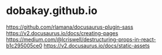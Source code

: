 # dobakay.github.io

https://github.com/rlamana/docusaurus-plugin-sass
https://v2.docusaurus.io/docs/creating-pages
https://medium.com/@lcriswell/destructuring-props-in-react-b1c295005ce0
https://v2.docusaurus.io/docs/static-assets

